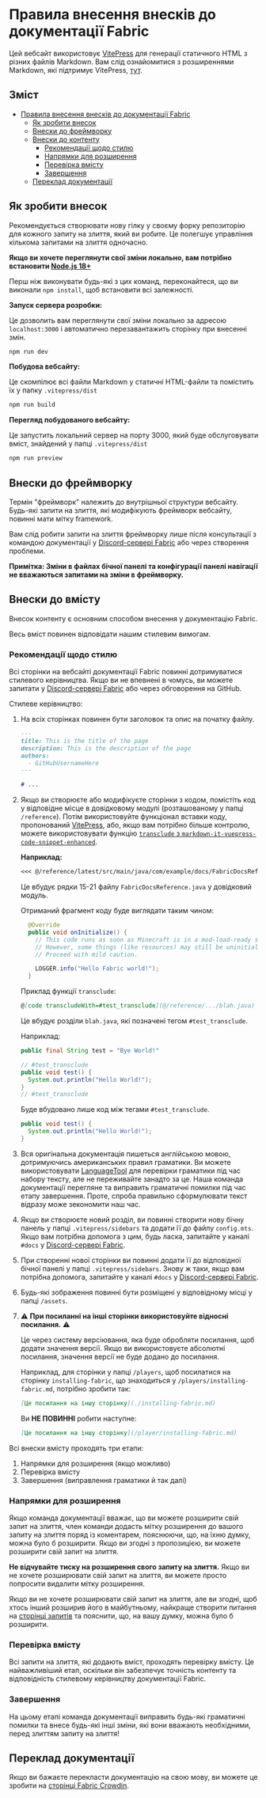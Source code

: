 # Правила внесення внесків до документації Fabric

Цей вебсайт використовує [VitePress](https://vitepress.dev/) для генерації статичного HTML з різних файлів Markdown. Вам слід ознайомитися з розширеннями Markdown, які підтримує VitePress, [тут](https://vitepress.dev/guide/markdown#features).

## Зміст

- [Правила внесення внесків до документації Fabric](#fabric-documentation-contribution-guidelines)
  - [Як зробити внесок](#how-to-contribute)
  - [Внески до фреймворку](#contributing-framework)
  - [Внески до контенту](#contributing-content)
    - [Рекомендації щодо стилю](#style-guidelines)
    - [Напрямки для розширення](#guidance-for-expansion)
    - [Перевірка вмісту](#content-verification)
    - [Завершення](#cleanup)
  - [Переклад документації](#translating-documentation)

## Як зробити внесок

Рекомендується створювати нову гілку у своєму форку репозиторію для кожного запиту на злиття, який ви робите. Це полегшує управління кількома запитами на злиття одночасно.

**Якщо ви хочете переглянути свої зміни локально, вам потрібно встановити [Node.js 18+](https://nodejs.org/en/)**

Перш ніж виконувати будь-які з цих команд, переконайтеся, що ви виконали `npm install`, щоб встановити всі залежності.

**Запуск сервера розробки:**

Це дозволить вам переглянути свої зміни локально за адресою `localhost:3000` і автоматично перезавантажить сторінку при внесенні змін.

```sh
npm run dev
```

**Побудова вебсайту:**

Це скомпілює всі файли Markdown у статичні HTML-файли та помістить їх у папку `.vitepress/dist`

```sh
npm run build
```

**Перегляд побудованого вебсайту:**

Це запустить локальний сервер на порту 3000, який буде обслуговувати вміст, знайдений у папці `.vitepress/dist`

```sh
npm run preview
```

## Внески до фреймворку

Термін "фреймворк" належить до внутрішньої структури вебсайту. Будь-які запити на злиття, які модифікують фреймворк вебсайту, повинні мати мітку framework.

Вам слід робити запити на злиття фреймворку лише після консультації з командою документації у [Discord-сервері Fabric](https://discord.gg/v6v4pMv) або через створення проблеми.

**Примітка: Зміни в файлах бічної панелі та конфігурації панелі навігації не вважаються запитами на зміни в фреймворку.**

## Внески до вмісту

Внесок контенту є основним способом внесення у документацію Fabric.

Весь вміст повинен відповідати нашим стилевим вимогам.

### Рекомендації щодо стилю

Всі сторінки на вебсайті документації Fabric повинні дотримуватися стилевого керівництва. Якщо ви не впевнені в чомусь, ви можете запитати у [Discord-сервері Fabric](https://discord.gg/v6v4pMv) або через обговорення на GitHub.

Стилеве керівництво:

1. На всіх сторінках повинен бути заголовок та опис на початку файлу.

   ```md
   ---
   title: This is the title of the page
   description: This is the description of the page
   authors:
     - GitHubUsernameHere
   ---

   # ...
   ```

2. Якщо ви створюєте або модифікуєте сторінки з кодом, помістіть код у відповідне місце в довідковому модулі (розташованому у папці `/reference`). Потім використовуйте функціонал вставки коду, пропонований [VitePress](https://vitepress.dev/guide/markdown#import-code-snippets), або, якщо вам потрібно більше контролю, можете використовувати функцію [`transclude` з `markdown-it-vuepress-code-snippet-enhanced`](https://github.com/fabioaanthony/markdown-it-vuepress-code-snippet-enhanced).

   **Наприклад:**

   ```md
   <<< @/reference/latest/src/main/java/com/example/docs/FabricDocsReference.java{15-21 java}
   ```

   Це вбудує рядки 15-21 файлу `FabricDocsReference.java` у довідковий модуль.

   Отриманий фрагмент коду буде виглядати таким чином:

   ```java
     @Override
     public void onInitialize() {
       // This code runs as soon as Minecraft is in a mod-load-ready state.
       // However, some things (like resources) may still be uninitialized.
       // Proceed with mild caution.

       LOGGER.info("Hello Fabric world!");
     }
   ```

   Приклад функції `transclude`:

   ```md
   @[code transcludeWith=#test_transclude](@/reference/.../blah.java)
   ```

   Це вбудує розділи `blah.java`, які позначені тегом `#test_transclude`.

   Наприклад:

   ```java
   public final String test = "Bye World!"

   // #test_transclude
   public void test() {
     System.out.println("Hello World!");
   }
   // #test_transclude
   ```

   Буде вбудовано лише код між тегами `#test_transclude`.

   ```java
   public void test() {
     System.out.println("Hello World!");
   }
   ```

3. Вся оригінальна документація пишеться англійською мовою, дотримуючись американських правил граматики. Ви можете використовувати [LanguageTool](https://languagetool.org/) для перевірки граматики під час набору тексту, але не переживайте занадто за це. Наша команда документації перегляне та виправить граматичні помилки під час етапу завершення. Проте, спроба правильно сформулювати текст відразу може зекономити наш час.

4. Якщо ви створюєте новий розділ, ви повинні створити нову бічну панель у папці `.vitepress/sidebars` та додати її до файлу `config.mts`. Якщо вам потрібна допомога з цим, будь ласка, запитайте у каналі `#docs` у [Discord-сервері Fabric](https://discord.gg/v6v4pMv).

5. При створенні нової сторінки ви повинні додати її до відповідної бічної панелі у папці `.vitepress/sidebars`. Знову ж таки, якщо вам потрібна допомога, запитайте у каналі `#docs` у [Discord-сервері Fabric](https://discord.gg/v6v4pMv).

6. Будь-які зображення повинні бути розміщені у відповідному місці у папці `/assets`.

7. ⚠️ **При посиланні на інші сторінки використовуйте відносні посилання.** ⚠️

   Це через систему версіювання, яка буде обробляти посилання, щоб додати значення версії. Якщо ви використовуєте абсолютні посилання, значення версії не буде додано до посилання.

   Наприклад, для сторінки у папці `/players`, щоб посилатися на сторінку `installing-fabric`, що знаходиться у `/players/installing-fabric.md`, потрібно зробити так:

   ```md
   [Це посилання на іншу сторінку](./installing-fabric.md)
   ```

   Ви **НЕ ПОВИННІ** робити наступне:

   ```md
   [Це посилання на іншу сторінку](/player/installing-fabric.md)
   ```

Всі внески вмісту проходять три етапи:

1. Напрямки для розширення (якщо можливо)
2. Перевірка вмісту
3. Завершення (виправлення граматики й так далі)

### Напрямки для розширення

Якщо команда документації вважає, що ви можете розширити свій запит на злиття, член команди додасть мітку розширення до вашого запиту на злиття поряд із коментарем, пояснюючи, що, на їхню думку, можна було б розширити. Якщо ви згодні з пропозицією, ви можете розширити свій запит на злиття.

**Не відчувайте тиску на розширення свого запиту на злиття.** Якщо ви не хочете розширювати свій запит на злиття, ви можете просто попросити видалити мітку розширення.

Якщо ви не хочете розширювати свій запит на злиття, але ви згодні, щоб хтось інший розширив його в майбутньому, найкраще створити питання на [сторінці запитів](https://github.com/FabricMC/fabric-docs/issues) та пояснити, що, на вашу думку, можна було б розширити.

### Перевірка вмісту

Всі запити на злиття, які додають вміст, проходять перевірку вмісту. Це найважливіший етап, оскільки він забезпечує точність контенту та відповідність стилевому керівництву документації Fabric.

### Завершення

На цьому етапі команда документації виправить будь-які граматичні помилки та внесе будь-які інші зміни, які вони вважають необхідними, перед злиттям запиту на злиття!

## Переклад документації

Якщо ви бажаєте перекласти документацію на свою мову, ви можете це зробити на [сторінці Fabric Crowdin](https://crowdin.com/project/fabricmc).
